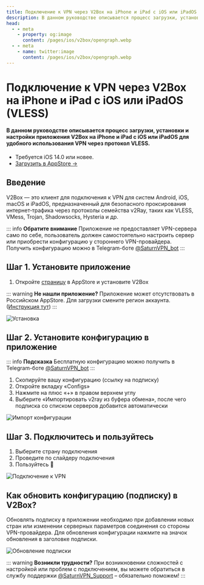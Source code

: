 ```yaml
---
title: Подключение к VPN через V2Box на iPhone и iPad с iOS или iPadOS (VLESS)
description: В данном руководстве описывается процесс загрузки, установки и настройки приложения V2Box на iPhone и iPad с iOS или iPadOS для удобного использования VPN через протокол VLESS.
head:
  - - meta
    - property: og:image
      content: /pages/ios/v2box/opengraph.webp
  - - meta
    - name: twitter:image
      content: /pages/ios/v2box/opengraph.webp
---
```


# Подключение к VPN через V2Box на iPhone и iPad с iOS или iPadOS (VLESS)

#### В данном руководстве описывается процесс загрузки, установки и настройки приложения V2Box на iPhone и iPad с iOS или iPadOS для удобного использования VPN через протокол VLESS.

* Требуется iOS 14.0 или новее.
* [Загрузить в AppStore →](https://apps.apple.com/us/app/v2box-v2ray-client/id6446814690)

## Введение

V2Box — это клиент для подключения к VPN для систем Android, iOS, macOS и iPadOS, предназначенный для безопасного проксирования интернет‑трафика через протоколы семейства v2Ray, таких как VLESS, VMess, Trojan, Shadowsocks, Hysteria и др.

::: info **Обратите внимание** 
Приложение не предоставляет VPN-сервера само по себе, пользователь должен самостоятельно настроить сервер или приобрести конфигурацию у стороннего VPN-провайдера. Получить конфигурацию можно в Telegram-боте [@SaturnVPN_bot](https://t.me/SaturnVPN_bot?start=docs)
:::

## Шаг 1. Установите приложение

1. Откройте [страницу](https://apps.apple.com/us/app/v2box-v2ray-client/id6446814690) в AppStore и установите V2Box

::: warning **Не нашли приложение?** 
Приложение может отсутствовать в Российском AppStore. Для загрузки смените регион аккаунта. ([Инструкция тут](/setup-guide/#смена-региона-appstore-для-загрузки-недоступных-приложении))
:::

![Установка](/pages/ios/v2box/1.webp)

## Шаг 2. Установите конфигурацию в приложение

::: info **Подсказка** 
Бесплатную конфигурацию можно получить в Telegram-боте [@SaturnVPN_bot](https://t.me/SaturnVPN_bot?start=docs)
:::

1. Скопируйте вашу конфигурацию (ссылку на подписку)
2. Откройте вкладку «Configs»
2. Нажмите на плюс «+» в правом верхнем углу
3. Выберите «Импортировать v2ray из буфера обмена», после чего подписка со списком серверов добавится автоматически

![Импорт конфигурации](/pages/ios/v2box/2.webp)

## Шаг 3. Подключитесь и пользуйтесь

1. Выберите страну подключения
2. Проведите по слайдеру подключения
3. Пользуйтесь 🙂

![Подключение к VPN](/pages/ios/v2box/3.webp)

## Как обновить конфигурацию (подписку) в V2Box?
Обновлять подписку в приложении необходимо при добавлении новых стран или изменении серверных параметров соединения со стороны VPN-провайдера. Для обновления конфигурации нажмите на значок обновления в заголовке подписки.

![Обновление подписки](/pages/ios/v2box/4.webp)

::: warning **Возникли трудности?** 
При возникновении сложностей с настройкой или проблем с подключением, вы можете обратиться в службу поддержки [@SaturnVPN_Support](https://t.me/SaturnVPN_Support) – обязательно поможем!
:::
